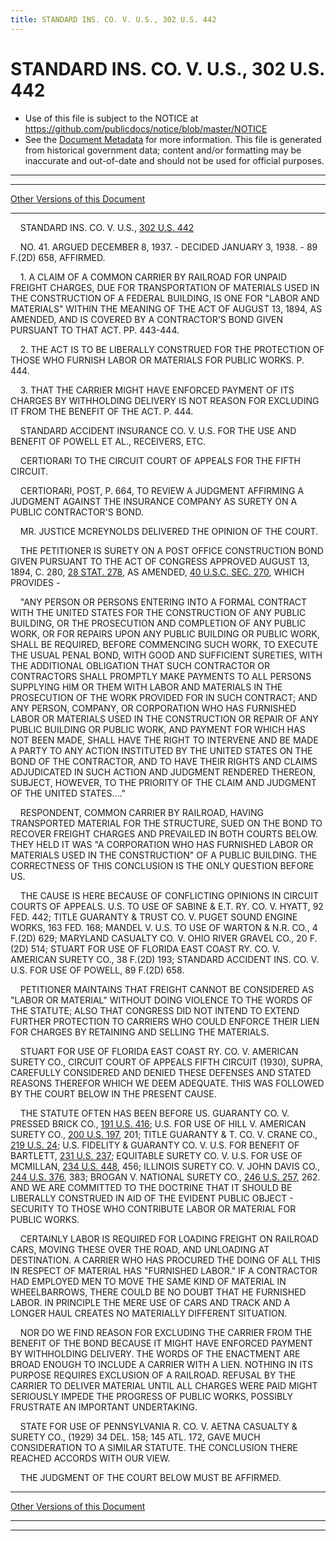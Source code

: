 ```yaml
---
title: STANDARD INS. CO. V. U.S., 302 U.S. 442
---
```


# STANDARD INS. CO. V. U.S., 302 U.S. 442

* Use of this file is subject to the NOTICE at https://github.com/publicdocs/notice/blob/master/NOTICE
* See the [Document Metadata](../../../index.md) for more information.
  This file is generated from historical government data; content and/or formatting may be inaccurate and out-of-date and should not be used for official purposes.

----------
----------

[Other Versions of this Document](https://publicdocs.github.io/go/links?ns=uslm-x&ref=%2Fus%2Fcourts%2Fscotus%2FusReporter%2F302%2F442)

----------

    STANDARD INS. CO. V. U.S., [302 U.S. 442][/us/courts/scotus/usReporter/302/442]

    NO. 41.  ARGUED DECEMBER 8, 1937.  - DECIDED JANUARY 3, 1938.  - 89 F.(2D) 658, AFFIRMED.

    1.  A CLAIM OF A COMMON CARRIER BY RAILROAD FOR UNPAID FREIGHT CHARGES, DUE FOR TRANSPORTATION OF MATERIALS USED IN THE CONSTRUCTION OF A FEDERAL BUILDING, IS ONE FOR "LABOR AND MATERIALS" WITHIN THE MEANING OF THE ACT OF AUGUST 13, 1894, AS AMENDED, AND IS COVERED BY A CONTRACTOR'S BOND GIVEN PURSUANT TO THAT ACT.  PP. 443-444.

    2.  THE ACT IS TO BE LIBERALLY CONSTRUED FOR THE PROTECTION OF THOSE WHO FURNISH LABOR OR MATERIALS FOR PUBLIC WORKS.  P. 444.

    3.  THAT THE CARRIER MIGHT HAVE ENFORCED PAYMENT OF ITS CHARGES BY WITHHOLDING DELIVERY IS NOT REASON FOR EXCLUDING IT FROM THE BENEFIT OF THE ACT.  P. 444.

    STANDARD ACCIDENT INSURANCE CO. V. U.S. FOR THE USE AND BENEFIT OF POWELL ET AL., RECEIVERS, ETC.

    CERTIORARI TO THE CIRCUIT COURT OF APPEALS FOR THE FIFTH CIRCUIT.

    CERTIORARI, POST, P. 664, TO REVIEW A JUDGMENT AFFIRMING A JUDGMENT AGAINST THE INSURANCE COMPANY AS SURETY ON A PUBLIC CONTRACTOR'S BOND.

    MR. JUSTICE MCREYNOLDS DELIVERED THE OPINION OF THE COURT.

    THE PETITIONER IS SURETY ON A POST OFFICE CONSTRUCTION BOND GIVEN PURSUANT TO THE ACT OF CONGRESS APPROVED AUGUST 13, 1894, C. 280, [28 STAT. 278][/us/stat/28/278], AS AMENDED, [40 U.S.C. SEC. 270][/us/usc/t40/s270], WHICH PROVIDES -

    "ANY PERSON OR PERSONS ENTERING INTO A FORMAL CONTRACT WITH THE UNITED STATES FOR THE CONSTRUCTION OF ANY PUBLIC BUILDING, OR THE PROSECUTION AND COMPLETION OF ANY PUBLIC WORK, OR FOR REPAIRS UPON ANY PUBLIC BUILDING OR PUBLIC WORK, SHALL BE REQUIRED, BEFORE COMMENCING SUCH WORK, TO EXECUTE THE USUAL PENAL BOND, WITH GOOD AND SUFFICIENT SURETIES, WITH THE ADDITIONAL OBLIGATION THAT SUCH CONTRACTOR OR CONTRACTORS SHALL PROMPTLY MAKE PAYMENTS TO ALL PERSONS SUPPLYING HIM OR THEM WITH LABOR AND MATERIALS IN THE PROSECUTION OF THE WORK PROVIDED FOR IN SUCH CONTRACT; AND ANY PERSON, COMPANY, OR CORPORATION WHO HAS FURNISHED LABOR OR MATERIALS USED IN THE CONSTRUCTION OR REPAIR OF ANY PUBLIC BUILDING OR PUBLIC WORK, AND PAYMENT FOR WHICH HAS NOT BEEN MADE, SHALL HAVE THE RIGHT TO INTERVENE AND BE MADE A PARTY TO ANY ACTION INSTITUTED BY THE UNITED STATES ON THE BOND OF THE CONTRACTOR, AND TO HAVE THEIR RIGHTS AND CLAIMS ADJUDICATED IN SUCH ACTION AND JUDGMENT RENDERED THEREON, SUBJECT, HOWEVER, TO THE PRIORITY OF THE CLAIM AND JUDGMENT OF THE UNITED STATES...."

    RESPONDENT, COMMON CARRIER BY RAILROAD, HAVING TRANSPORTED MATERIAL FOR THE STRUCTURE, SUED ON THE BOND TO RECOVER FREIGHT CHARGES AND PREVAILED IN BOTH COURTS BELOW.  THEY HELD IT WAS "A CORPORATION WHO HAS FURNISHED LABOR OR MATERIALS USED IN THE CONSTRUCTION" OF A PUBLIC BUILDING.  THE CORRECTNESS OF THIS CONCLUSION IS THE ONLY QUESTION BEFORE US.

    THE CAUSE IS HERE BECAUSE OF CONFLICTING OPINIONS IN CIRCUIT COURTS OF APPEALS.  U.S. TO USE OF SABINE & E.T. RY. CO. V. HYATT, 92 FED. 442; TITLE GUARANTY & TRUST CO. V. PUGET SOUND ENGINE WORKS, 163 FED. 168; MANDEL V. U.S. TO USE OF WARTON & N.R. CO., 4 F.(2D) 629; MARYLAND CASUALTY CO. V. OHIO RIVER GRAVEL CO., 20 F.(2D) 514; STUART FOR USE OF FLORIDA EAST COAST RY. CO. V. AMERICAN SURETY CO., 38 F.(2D) 193; STANDARD ACCIDENT INS. CO. V. U.S. FOR USE OF POWELL, 89 F.(2D) 658.

    PETITIONER MAINTAINS THAT FREIGHT CANNOT BE CONSIDERED AS "LABOR OR MATERIAL" WITHOUT DOING VIOLENCE TO THE WORDS OF THE STATUTE; ALSO THAT CONGRESS DID NOT INTEND TO EXTEND FURTHER PROTECTION TO CARRIERS WHO COULD ENFORCE THEIR LIEN FOR CHARGES BY RETAINING AND SELLING THE MATERIALS.

    STUART FOR USE OF FLORIDA EAST COAST RY. CO. V. AMERICAN SURETY CO., CIRCUIT COURT OF APPEALS FIFTH CIRCUIT (1930), SUPRA, CAREFULLY CONSIDERED AND DENIED THESE DEFENSES AND STATED REASONS THEREFOR WHICH WE DEEM ADEQUATE.  THIS WAS FOLLOWED BY THE COURT BELOW IN THE PRESENT CAUSE.

    THE STATUTE OFTEN HAS BEEN BEFORE US.  GUARANTY CO. V. PRESSED BRICK CO., [191 U.S. 416][/us/courts/scotus/usReporter/191/416]; U.S. FOR USE OF HILL V. AMERICAN SURETY CO., [200 U.S. 197][/us/courts/scotus/usReporter/200/197], 201; TITLE GUARANTY & T. CO. V. CRANE CO., [219 U.S. 24][/us/courts/scotus/usReporter/219/24]; U.S. FIDELITY & GUARANTY CO. V. U.S. FOR BENEFIT OF BARTLETT, [231 U.S. 237][/us/courts/scotus/usReporter/231/237]; EQUITABLE SURETY CO. V. U.S. FOR USE OF MCMILLAN, [234 U.S. 448][/us/courts/scotus/usReporter/234/448], 456; ILLINOIS SURETY CO. V. JOHN DAVIS CO., [244 U.S. 376][/us/courts/scotus/usReporter/244/376], 383; BROGAN V. NATIONAL SURETY CO., [246 U.S. 257][/us/courts/scotus/usReporter/246/257], 262.  AND WE ARE COMMITTED TO THE DOCTRINE THAT IT SHOULD BE LIBERALLY CONSTRUED IN AID OF THE EVIDENT PUBLIC OBJECT - SECURITY TO THOSE WHO CONTRIBUTE LABOR OR MATERIAL FOR PUBLIC WORKS.

    CERTAINLY LABOR IS REQUIRED FOR LOADING FREIGHT ON RAILROAD CARS, MOVING THESE OVER THE ROAD, AND UNLOADING AT DESTINATION.  A CARRIER WHO HAS PROCURED THE DOING OF ALL THIS IN RESPECT OF MATERIAL HAS "FURNISHED LABOR."  IF A CONTRACTOR HAD EMPLOYED MEN TO MOVE THE SAME KIND OF MATERIAL IN WHEELBARROWS, THERE COULD BE NO DOUBT THAT HE FURNISHED LABOR.  IN PRINCIPLE THE MERE USE OF CARS AND TRACK AND A LONGER HAUL CREATES NO MATERIALLY DIFFERENT SITUATION.

    NOR DO WE FIND REASON FOR EXCLUDING THE CARRIER FROM THE BENEFIT OF THE BOND BECAUSE IT MIGHT HAVE ENFORCED PAYMENT BY WITHHOLDING DELIVERY.  THE WORDS OF THE ENACTMENT ARE BROAD ENOUGH TO INCLUDE A CARRIER WITH A LIEN.  NOTHING IN ITS PURPOSE REQUIRES EXCLUSION OF A RAILROAD.  REFUSAL BY THE CARRIER TO DELIVER MATERIAL UNTIL ALL CHARGES WERE PAID MIGHT SERIOUSLY IMPEDE THE PROGRESS OF PUBLIC WORKS, POSSIBLY FRUSTRATE AN IMPORTANT UNDERTAKING.

    STATE FOR USE OF PENNSYLVANIA R. CO. V. AETNA CASUALTY & SURETY CO., (1929) 34 DEL. 158; 145 ATL. 172, GAVE MUCH CONSIDERATION TO A SIMILAR STATUTE.  THE CONCLUSION THERE REACHED ACCORDS WITH OUR VIEW.

    THE JUDGMENT OF THE COURT BELOW MUST BE AFFIRMED.

----------

[Other Versions of this Document](https://publicdocs.github.io/go/links?ns=uslm-x&ref=%2Fus%2Fcourts%2Fscotus%2FusReporter%2F302%2F442)

----------
----------

[/us/courts/scotus/usReporter/302/442]: https://publicdocs.github.io/go/links?ns=uslm-x&ref=%2Fus%2Fcourts%2Fscotus%2FusReporter%2F302%2F442
[/us/stat/28/278]: https://publicdocs.github.io/go/links?ns=uslm&ref=%2Fus%2Fstat%2F28%2F278
[/us/usc/t40/s270]: https://publicdocs.github.io/go/links?ns=uslm&ref=%2Fus%2Fusc%2Ft40%2Fs270
[/us/courts/scotus/usReporter/191/416]: https://publicdocs.github.io/go/links?ns=uslm-x&ref=%2Fus%2Fcourts%2Fscotus%2FusReporter%2F191%2F416
[/us/courts/scotus/usReporter/200/197]: https://publicdocs.github.io/go/links?ns=uslm-x&ref=%2Fus%2Fcourts%2Fscotus%2FusReporter%2F200%2F197
[/us/courts/scotus/usReporter/219/24]: https://publicdocs.github.io/go/links?ns=uslm-x&ref=%2Fus%2Fcourts%2Fscotus%2FusReporter%2F219%2F24
[/us/courts/scotus/usReporter/231/237]: https://publicdocs.github.io/go/links?ns=uslm-x&ref=%2Fus%2Fcourts%2Fscotus%2FusReporter%2F231%2F237
[/us/courts/scotus/usReporter/234/448]: https://publicdocs.github.io/go/links?ns=uslm-x&ref=%2Fus%2Fcourts%2Fscotus%2FusReporter%2F234%2F448
[/us/courts/scotus/usReporter/244/376]: https://publicdocs.github.io/go/links?ns=uslm-x&ref=%2Fus%2Fcourts%2Fscotus%2FusReporter%2F244%2F376
[/us/courts/scotus/usReporter/246/257]: https://publicdocs.github.io/go/links?ns=uslm-x&ref=%2Fus%2Fcourts%2Fscotus%2FusReporter%2F246%2F257


